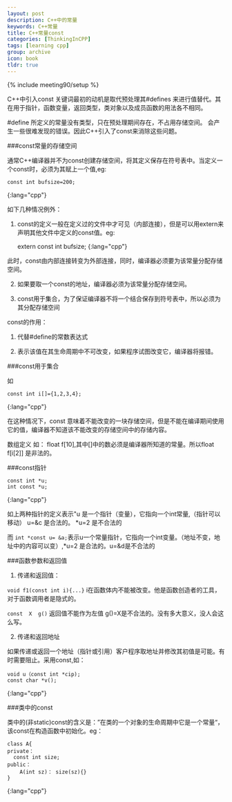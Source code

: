 ```yaml
---
layout: post
description: C++中的常量
keywords: C++常量
title: C++常量const
categories: [ThinkingInCPP]
tags: [learning cpp]
group: archive
icon: book
tldr: true
---
```


{% include meeting90/setup %}


C++中引入const 关键词最初的动机是取代预处理其\#defines 来进行值替代。其在用于指针，函数变量，返回类型，类对象以及成员函数的用法各不相同。

\#define 所定义的常量没有类型，只在预处理期间存在，不占用存储空间。 会产生一些很难发现的错误。因此C++引入了const来消除这些问题。

<!-- more -->

###const常量的存储空间


通常C++编译器并不为const创建存储空间，将其定义保存在符号表中。当定义一个const时，必须为其赋上一个值,eg:


    const int bufsize=200;
{:lang="cpp"}

如下几种情况例外：

1. const的定义一般在定义过的文件中才可见（内部连接），但是可以用extern来声明其他文件中定义的const值。eg:


    extern const int bufsize;
{:lang="cpp"}


此时，const由内部连接转变为外部连接，同时，编译器必须要为该常量分配存储空间。

2. 如果要取一个const的地址，编译器必须为该常量分配存储空间。

3. const用于集合，为了保证编译器不将一个结合保存到符号表中，所以必须为其分配存储空间


const的作用：

1. 代替#define的常数表达式

2. 表示该值在其生命周期中不可改变，如果程序试图改变它，编译器将报错。


###const用于集合


如

    const int i[]={1,2,3,4};
{:lang="cpp"}

在这种情况下，const 意味着不能改变的一块存储空间，但是不能在编译期间使用它的值，编译器不知道该不能改变的存储空间中的存储内容。

数组定义 如： float f[10],其中[]中的数必须是编译器所知道的常量。所以float f[i[2]] 是非法的。

###const指针

    const int *u;
    int const *u;
{:lang="cpp"}

 如上两种指针的定义表示"u 是一个指针（变量），它指向一个int常量,（指针可以移动） u=&c 是合法的。 *u=2 是不合法的

而 ``int *const u= &a;``表示u一个常量指针，它指向一个int变量。（地址不变，地址中的内容可以变）,*u=2 是合法的。u=&d是不合法的


###函数参数和返回值


1. 传递和返回值：

``void f1(const int i){...}`` i在函数体内不能被改变。他是函数创造者的工具，对于函数调用者是隐式的。

``const  X  g()`` 返回值不能作为左值  g()=X是不合法的。没有多大意义，没人会这么写。

2. 传递和返回地址

如果传递或返回一个地址（指针或引用）客户程序取地址并修改其初值是可能。有时需要阻止。采用const,如：

    void u（const int *cip);
    const char *v();
{:lang="cpp"}

###类中的const


类中的(非static)const的含义是：”在类的一个对象的生命周期中它是一个常量“，该const在构造函数中初始化。eg：

    class A{
    private：
      const int size;
    public：
    	A(int sz)： size(sz){}
    }
{:lang="cpp"}